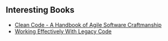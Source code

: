 ## Interesting Books

* [Clean Code - A Handbook of Agile Software Craftmanship](http://ricardogeek.com/docs/clean_code.pdf)
* [Working Effectively With Legacy Code](http://ptgmedia.pearsoncmg.com/images/9780131177055/samplepages/0131177052.pdf)